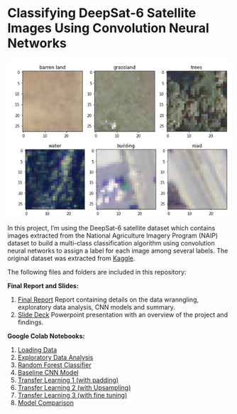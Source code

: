 # Classifying DeepSat-6 Satellite Images Using Convolution Neural Networks



<p align="center">
  <img src="Image2.png" alt="CNN-deepsat6"/>
</p>


In this project, I’m using the DeepSat-6 satellite dataset which contains images extracted from the National Agriculture Imagery Program (NAIP) dataset to build a multi-class classification algorithm using convolution neural networks to assign a label for each image among several labels. The original dataset was extracted from [Kaggle](https://www.kaggle.com/crawford/deepsat-sat6).

The following files and folders are included in this repository: 

**Final Report and Slides:**
1) [Final Report](https://github.com/varsha2509/image-classification-cnn/blob/master/Docs/Report.pdf) 
    Report containing details on the data wranngling, exploratory data analysis, CNN models and summary.
2) [Slide Deck](https://github.com/varsha2509/image-classification-cnn/blob/master/Docs/Presentation.pdf)
    Powerpoint presentation with an overview of the project and findings.


**Google Colab Notebooks:**
1) [Loading Data](https://github.com/varsha2509/image-classification-cnn/blob/master/Colab/DeepSat6_LoadData.ipynb)
2) [Exploratory Data Analysis](https://github.com/varsha2509/Springboard-DS/blob/master/Capstone2/Colab/DeepSat6_ExploratoryDataAnalysis.https://github.com/varsha2509/image-classification-cnn/blob/master/Colab/DeepSat6_ExploratoryDataAnalysis.ipynb)
3) [Random Forest Classifier](https://github.com/varsha2509/image-classification-cnn/blob/master/Colab/DeepSat6_RandomForest.ipynb)
4) [Baseline CNN Model](https://github.com/varsha2509/image-classification-cnn/blob/master/Colab/DeepSat6_CNN.ipynb)
5) [Transfer Learning 1 (with padding)](https://github.com/varsha2509/image-classification-cnn/blob/master/Colab/%20DeepSat6_Vgg16_TL_Base_WithPadding.ipynb%20) 
6) [Transfer Learning 2 (with Upsampling)](https://github.com/varsha2509/image-classification-cnn/blob/master/Colab/DeepSat6_Vgg16_TL_Base_UpSampling.ipynb)
7) [Transfer Learning 3 (with fine tuning)](https://github.com/varsha2509/image-classification-cnn/blob/master/Colab/DeepSat6_Vgg16_FineTuning_WithPadding.ipynb)
8) [Model Comparison](https://github.com/varsha2509/image-classification-cnn/blob/master/Colab/DeepSat6_CNN_Model_Comparison.ipynb)

